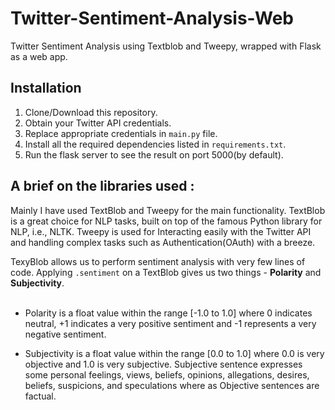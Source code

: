 # Twitter-Sentiment-Analysis-Web
Twitter Sentiment Analysis using Textblob and Tweepy, wrapped with Flask as a web app.

## Installation
1. Clone/Download this repository.
2. Obtain your Twitter API credentials.
3. Replace appropriate credentials in ```main.py``` file.
4. Install all the required dependencies listed in ```requirements.txt```.
5. Run the flask server to see the result on port 5000(by default).

## A brief on the libraries used :
Mainly I have used  TextBlob and Tweepy for the main functionality. TextBlob is a great choice for NLP tasks, built on top of the famous Python library for NLP, i.e., NLTK.
Tweepy is used for Interacting easily with the Twitter API and handling complex tasks such as Authentication(OAuth) with a breeze.

TexyBlob allows us to perform sentiment analysis with very few lines of code.
Applying ```.sentiment``` on a TextBlob gives us two things - **Polarity** and **Subjectivity**. <br><br>
* Polarity is a float value within the range [-1.0 to 1.0] where 0 indicates neutral, +1 indicates a very positive sentiment and -1 represents a very negative sentiment.

* Subjectivity is a float value within the range [0.0 to 1.0] where 0.0 is very objective and 1.0 is very subjective. Subjective sentence expresses some personal feelings, views, beliefs, opinions, allegations, desires, beliefs, suspicions, and speculations where as Objective sentences are factual.
